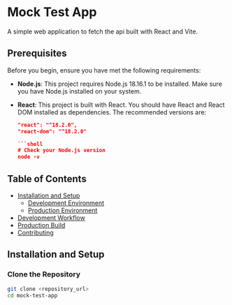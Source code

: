 # Mock Test App

A simple web application to fetch the api built with React and Vite.

## Prerequisites

Before you begin, ensure you have met the following requirements:

- **Node.js**: This project requires Node.js 18.16.1 to be installed. Make sure you have Node.js installed on your system.

- **React**: This project is built with React. You should have React and React DOM installed as dependencies. The recommended versions are:

  ```json
  "react": "^18.2.0",
  "react-dom": "^18.2.0"

  ```shell
  # Check your Node.js version
  node -v


## Table of Contents

- [Installation and Setup](#installation-and-setup)
  - [Development Environment](#development-environment)
  - [Production Environment](#production-environment)
- [Development Workflow](#development-workflow)
- [Production Build](#production-build)
- [Contributing](#contributing)


## Installation and Setup

### Clone the Repository

```bash
git clone <repository_url>
cd mock-test-app

